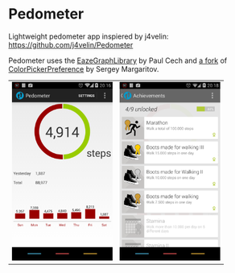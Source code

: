Pedometer
=========


Lightweight pedometer app inspiered by j4velin: https://github.com/j4velin/Pedometer




Pedometer uses the [EazeGraphLibrary](https://github.com/blackfizz/EazeGraph "EazeGraphLibrary") by Paul Cech and [a fork](https://github.com/j4velin/colorpicker) of [ColorPickerPreference](https://github.com/attenzione/android-ColorPickerPreference "android-ColorPickerPreference: Android color picking library") by Sergey Margaritov.


<table sytle="border: 0px;">
<tr>
<td><img width="200px" src="screenshot1.png" /></td>
<td><img width="200px" src="screenshot2.png" /></td>
</tr>
</table>
